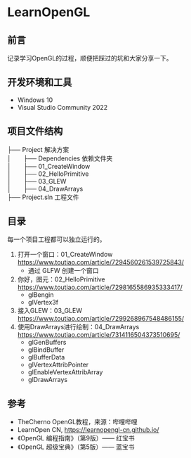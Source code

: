 # LearnOpenGL

## 前言
记录学习OpenGL的过程，顺便把踩过的坑和大家分享一下。

## 开发环境和工具
- Windows 10
- Visual Studio Community 2022

## 项目文件结构
├── Project	解决方案<br>
│&ensp;&ensp;&ensp;&ensp;├── Dependencies 依赖文件夹<br>
│&ensp;&ensp;&ensp;&ensp;├── 01_CreateWindow<br>
│&ensp;&ensp;&ensp;&ensp;├── 02_HelloPrimitive<br>
│&ensp;&ensp;&ensp;&ensp;├── 03_GLEW<br>
│&ensp;&ensp;&ensp;&ensp;├── 04_DrawArrays<br>
├── Project.sln 工程文件<br>

## 目录
每一个项目工程都可以独立运行的。
1. 打开一个窗口：01_CreateWindow&emsp;&emsp;&emsp;&emsp;&emsp;https://www.toutiao.com/article/7294560261539725843/
    - 通过 GLFW 创建一个窗口
2. 你好，图元：02_HelloPrimitive&emsp;&emsp;&emsp;&emsp;&emsp;&emsp;https://www.toutiao.com/article/7298165586935333417/
    - glBengin
    - glVertex3f
3. 接入GLEW：03_GLEW&emsp;&emsp;&emsp;&emsp;&emsp;&emsp;&emsp;&emsp;&emsp;&emsp;https://www.toutiao.com/article/7299268967548486155/
4. 使用DrawArrays进行绘制：04_DrawArrays&emsp;https://www.toutiao.com/article/7314116504373510695/
    - glGenBuffers
    - glBindBuffer
    - glBufferData
    - glVertexAttribPointer
    - glEnableVertexAttribArray
    - glDrawArrays

## 参考
- TheCherno OpenGL教程，来源：哔哩哔哩
- LearnOpen CN, https://learnopengl-cn.github.io/
- 《OpenGL 编程指南》（第9版）—— 红宝书
- 《OpenGL 超级宝典》（第5版）—— 蓝宝书